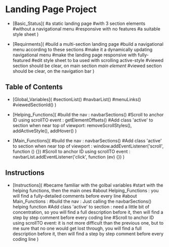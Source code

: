 # Landing Page Project

* [Basic_Status](
    #a static landing page
    #with 3 section elements
    #without a navigational menu
    #responsive with no features
    #a suitable style sheet
    )

* [Requirments](
    #build a multi-section landing page
    #build a navigational menu according to these sections
    #make it a dynamically updating navigational menu
    #make the landing page responsive with fully-featured
    #edit style sheet to ba used with scrolling active-style
    #viewed section should be clear, on main section _main element_
    #viewed section should be clear, on the navigation bar
    )

## Table of Contents

* [Global_Variables](
    #sectionList()
    #navbarList()
    #menuLinks()
    #viewedSectionId()
    )

* [Helping_Functions](
    #build the nav : navbarSections()
    #Scroll to anchor ID using scrollTO event : getElementOffsets()
    #Add class 'active' to section when near top of viewport: removeScrollStyles(), addActiveStyle(), addHover()
    )

* [Main_Functions](
    #build the nav : navbarSections()
    #Add class 'active' to section when near top of viewport : window.addEventListener('scroll', function () {})
    #Scroll to anchor ID using scrollTO event : navbarList.addEventListener('click', function (ev) {})
    )


## Instructions

* [Instructions](
    #became familiar with the golbal variables
    #start with the helping functions, then the main ones
    #about Helping_Functions : you will find a fully-detailed comments before every line
    #about Main_Functions : 
        #build the nav : Just calling the navbarSections() helping function
        #Add class 'active' to section : need a little bit of concentration,
        so you will find a full description before it,
        then will find a step by step comment before every coding line
        #Scroll to anchor ID using scrollTO event: it is not more difficult than the previous one,
        but to me sure that no one would get lost through, you will find a full description before it,
        then will find a step by step comment before every coding line
    )


